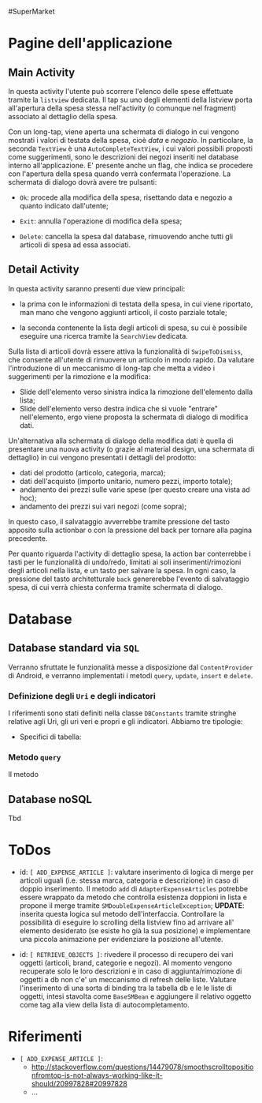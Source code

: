 #SuperMarket

# Pagine dell'applicazione

## Main Activity

In questa activity l'utente può scorrere l'elenco delle spese effettuate tramite
la `listview` dedicata. Il tap su uno degli elementi della listview porta
all'apertura della spesa stessa nell'activity (o comunque nel fragment)
associato al dettaglio della spesa.

Con un long-tap, viene aperta una schermata di dialogo in cui vengono mostrati i
valori di testata della spesa, cioè *data* e *negozio*. In particolare, la
seconda `TextView` è una `AutoCompleteTextView`, i cui valori possibili proposti
come suggerimenti, sono le descrizioni dei negozi inseriti nel database interno
all'applicazione. E' presente anche un flag, che indica se procedere con
l'apertura della spesa quando verrà confermata l'operazione.
La schermata di dialogo dovrà avere tre pulsanti:

- `Ok`: procede alla modifica della spesa, risettando data e negozio a quanto
  indicato dall'utente;

- `Exit`: annulla l'operazione di modifica della spesa;

- `Delete`: cancella la spesa dal database, rimuovendo anche tutti gli articoli
  di spesa ad essa associati.

## Detail Activity

In questa activity saranno presenti due view principali:

- la prima con le informazioni di testata della spesa, in cui viene riportato,
  man mano che vengono aggiunti articoli, il costo parziale totale;

- la seconda contenente la lista degli articoli di spesa, su cui è possibile
  eseguire una ricerca tramite la `SearchView` dedicata.

Sulla lista di articoli dovrà essere attiva la funzionalità di
`SwipeToDismiss`, che consente all'utente di rimuovere un articolo in modo
rapido. Da valutare l'introduzione di un meccanismo di long-tap che metta a
video i suggerimenti per la rimozione e la modifica:

- Slide dell'elemento verso sinistra indica la rimozione dell'elemento dalla
  lista;
- Slide dell'elemento verso destra indica che si vuole "entrare"
  nell'elemento, ergo viene proposta la schermata di dialogo di modifica dati.

Un'alternativa alla schermata di dialogo della modifica dati è quella di
presentare una nuova activity (o grazie al material design, una schermata di
dettaglio) in cui vengono presentati i dettagli del prodotto:

- dati del prodotto (articolo, categoria, marca);
- dati dell'acquisto (importo unitario, numero pezzi, importo totale);
- andamento dei prezzi sulle varie spese (per questo creare una vista ad hoc);
- andamento dei prezzi sui vari negozi (come sopra);

In questo caso, il salvataggio avverrebbe tramite pressione del tasto apposito
sulla actionbar o con la pressione del back per tornare alla pagina precedente.

Per quanto riguarda l'activity di dettaglio spesa, la action bar conterrebbe i
tasti per le funzionalità di undo/redo, limitati ai soli inserimenti/rimozioni
degli articoli nella lista, e un tasto per salvare la spesa.
In ogni caso, la pressione del tasto architetturale `back` genererebbe
l'evento
di salvataggio spesa, di cui verrà chiesta conferma tramite schermata di
dialogo.

# Database

## Database standard via `SQL`

Verranno sfruttate le funzionalità messe a disposizione dal `ContentProvider`
di Android, e verranno implementati i metodi `query`, `update`, `insert` e
`delete`.

### Definizione degli `Uri` e degli indicatori

I riferimenti sono stati definiti nella classe `DBConstants` tramite stringhe
relative agli Uri, gli uri veri e propri e gli indicatori. Abbiamo tre
tipologie:

- Specifici di tabella:


### Metodo `query`

Il metodo

## Database noSQL
Tbd

# ToDos

- id: ` [ ADD_EXPENSE_ARTICLE ] `: valutare inserimento di logica di merge per
  articoli uguali (i.e. stessa marca, categoria e descrizione) in caso di
  doppio inserimento. Il metodo `add` di `AdapterExpenseArticles` potrebbe
  essere wrappato da metodo che controlla esistenza doppioni in lista e propone
  il merge tramite `SMDoubleExpenseArticleException`;
  **UPDATE**: inserita questa logica sul metodo dell'interfaccia. Controllare
  la possibilità di eseguire lo scrolling della listview fino ad arrivare all'
  elemento desiderato (se esiste ho già la sua posizione) e implementare una
  piccola animazione per evidenziare la posizione all'utente.

- id: ` [ RETRIEVE_OBJECTS ] `: rivedere il processo di recupero dei vari
  oggetti (articoli, brand, categorie e negozi). Al momento vengono recuperate
  solo le loro descrizioni e in caso di aggiunta/rimozione di oggetti a db non
  c'e' un meccanismo di refresh delle liste.
  Valutare l'inserimento di una sorta di binding tra la tabella db e le le liste
  di oggetti, intesi stavolta come `BaseSMBean` e aggiungere il relativo oggetto
  come tag alla view della lista di autocompletamento.

# Riferimenti

- ` [ ADD_EXPENSE_ARTICLE ] `:
    - http://stackoverflow.com/questions/14479078/smoothscrolltopositionfromtop-is-not-always-working-like-it-should/20997828#20997828
    - ...
